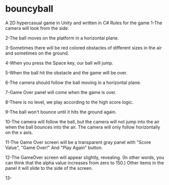 # bouncyball
A 2D hypercasual game in Unity and written in C#
Rules for the game
1-The camera will look from the side. 

2-The ball moves on the platform in a horizontal plane.

3-Sometimes there will be red colored obstacles of different sizes 
  in the air and sometimes on the ground.

4-When you press the Space key, our ball will jump.

5-When the ball hit the obstacle and the game will be over.

6-The camera should follow the ball moving in a horizontal plane.

7-Game Over panel will come when the game is over.

8-There is no level, we play according to the high score logic.

9-The ball won't bounce until it hits the ground again.

10-The camera will follow the ball, but the camera will not jump 
  into the air when the ball bounces into the air. The camera will 
  only follow horizontally on the x axis.

11-The Game Over screen will be a transparent gray panel with 
  "Score Value", "Game Over!" And "Play Again" button.

12-The GameOver screen will appear slightly, revealing. (In other 
  words, you can think that the alpha value increases from zero to 
  150.) Other items in the panel it will slide to the side of the screen.

13-
